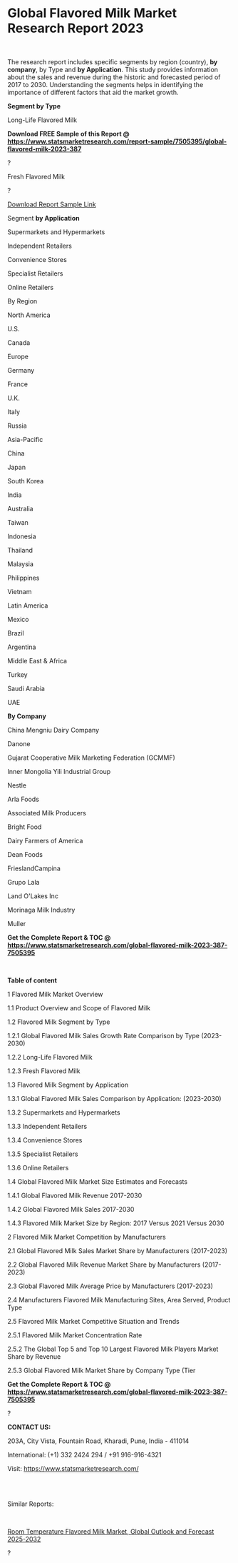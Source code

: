 <h1>Global Flavored Milk Market Research Report 2023</h1><br/><p>The research report includes specific segments by region (country), <strong>by company</strong>, by Type and <strong>by Application</strong>. This study provides information about the sales and revenue during the historic and forecasted period of 2017 to 2030. Understanding the segments helps in identifying the importance of different factors that aid the market growth.</p>
 
 
 
 <p><strong>Segment by Type</strong></p>
 
 
 
 <p>Long-Life Flavored Milk</p>
 
 
 
 <div><b>Download FREE Sample of this Report @ <a href="https://www.statsmarketresearch.com/download-free-sample/7505395/global-flavored-milk-2023-387">https://www.statsmarketresearch.com/report-sample/7505395/global-flavored-milk-2023-387</a></b></div>
 
 
 
 <p>? </p>
 
 
 
 <p>Fresh Flavored Milk</p>
 
 
 
 <p>? </p>
 
 
 
 <p><a href="https://www.statsmarketresearch.com/download-free-sample/7505395/global-flavored-milk-2023-387">Download Report Sample Link</a></p>
 
 
 
 <p>Segment <strong>by Application</strong></p>
 
 
 
 <p>Supermarkets and Hypermarkets</p>
 
 
 
 <p>Independent Retailers</p>
 
 
 
 <p>Convenience Stores</p>
 
 
 
 <p>Specialist Retailers</p>
 
 
 
 <p>Online Retailers</p>
 
 
 
 <p>By Region</p>
 
 
 
 <p>North America</p>
 
 
 
 <p>U.S.</p>
 
 
 
 <p>Canada</p>
 
 
 
 <p>Europe</p>
 
 
 
 <p>Germany</p>
 
 
 
 <p>France</p>
 
 
 
 <p>U.K.</p>
 
 
 
 <p>Italy</p>
 
 
 
 <p>Russia</p>
 
 
 
 <p>Asia-Pacific</p>
 
 
 
 <p>China</p>
 
 
 
 <p>Japan</p>
 
 
 
 <p>South Korea</p>
 
 
 
 <p>India</p>
 
 
 
 <p>Australia</p>
 
 
 
 <p>Taiwan</p>
 
 
 
 <p>Indonesia</p>
 
 
 
 <p>Thailand</p>
 
 
 
 <p>Malaysia</p>
 
 
 
 <p>Philippines</p>
 
 
 
 <p>Vietnam</p>
 
 
 
 <p>Latin America</p>
 
 
 
 <p>Mexico</p>
 
 
 
 <p>Brazil</p>
 
 
 
 <p>Argentina</p>
 
 
 
 <p>Middle East & Africa</p>
 
 
 
 <p>Turkey</p>
 
 
 
 <p>Saudi Arabia</p>
 
 
 
 <p>UAE</p>
 
 
 
 <p><strong>By Company</strong></p>
 
 
 
 <p>China Mengniu Dairy Company</p>
 
 
 
 <p>Danone</p>
 
 
 
 <p>Gujarat Cooperative Milk Marketing Federation (GCMMF)</p>
 
 
 
 <p>Inner Mongolia Yili Industrial Group</p>
 
 
 
 <p>Nestle</p>
 
 
 
 <p>Arla Foods</p>
 
 
 
 <p>Associated Milk Producers</p>
 
 
 
 <p>Bright Food</p>
 
 
 
 <p>Dairy Farmers of America</p>
 
 
 
 <p>Dean Foods</p>
 
 
 
 <p>FrieslandCampina</p>
 
 
 
 <p>Grupo Lala</p>
 
 
 
 <p>Land O&#39;Lakes Inc</p>
 
 
 
 <p>Morinaga Milk Industry</p>
 
 
 
 <p>Muller</p>
 
 
 
 <div><b>Get the Complete Report & TOC @ <a href="https://www.statsmarketresearch.com/global-flavored-milk-2023-387-7505395">https://www.statsmarketresearch.com/global-flavored-milk-2023-387-7505395</a></b></div>
 
 
 
 <p><br />
 
 <b>Table of content</b></p>
 
 
 
 <p>1 Flavored Milk Market Overview<br />
 
 1.1 Product Overview and Scope of Flavored Milk<br />
 
 1.2 Flavored Milk Segment by Type<br />
 
 1.2.1 Global Flavored Milk Sales Growth Rate Comparison by Type (2023-2030)<br />
 
 1.2.2 Long-Life Flavored Milk<br />
 
 1.2.3 Fresh Flavored Milk<br />
 
 1.3 Flavored Milk Segment by Application<br />
 
 1.3.1 Global Flavored Milk Sales Comparison by Application: (2023-2030)<br />
 
 1.3.2 Supermarkets and Hypermarkets<br />
 
 1.3.3 Independent Retailers<br />
 
 1.3.4 Convenience Stores<br />
 
 1.3.5 Specialist Retailers<br />
 
 1.3.6 Online Retailers<br />
 
 1.4 Global Flavored Milk Market Size Estimates and Forecasts<br />
 
 1.4.1 Global Flavored Milk Revenue 2017-2030<br />
 
 1.4.2 Global Flavored Milk Sales 2017-2030<br />
 
 1.4.3 Flavored Milk Market Size by Region: 2017 Versus 2021 Versus 2030<br />
 
 2 Flavored Milk Market Competition by Manufacturers<br />
 
 2.1 Global Flavored Milk Sales Market Share by Manufacturers (2017-2023)<br />
 
 2.2 Global Flavored Milk Revenue Market Share by Manufacturers (2017-2023)<br />
 
 2.3 Global Flavored Milk Average Price by Manufacturers (2017-2023)<br />
 
 2.4 Manufacturers Flavored Milk Manufacturing Sites, Area Served, Product Type<br />
 
 2.5 Flavored Milk Market Competitive Situation and Trends<br />
 
 2.5.1 Flavored Milk Market Concentration Rate<br />
 
 2.5.2 The Global Top 5 and Top 10 Largest Flavored Milk Players Market Share by Revenue<br />
 
 2.5.3 Global Flavored Milk Market Share by Company Type (Tier</p>
 
 
 
 <div><b>Get the Complete Report & TOC @ <a href="https://www.statsmarketresearch.com/global-flavored-milk-2023-387-7505395">https://www.statsmarketresearch.com/global-flavored-milk-2023-387-7505395</a></b></div>
 
 
 
 <p>? </p>
 
 
 
 <p><b>CONTACT US:</b><br />
 
 203A, City Vista, Fountain Road, Kharadi, Pune, India - 411014<br />
 
 International: (+1) 332 2424 294 / +91 916-916-4321<br />
 
 Visit: <a href="https://www.statsmarketresearch.com/">https://www.statsmarketresearch.com/</a><br />
 
 <br />
 
 <br />
 
 Similar Reports:<br />
 
 <br />
 
 <a href="https://www.statsmarketresearch.com/global-room-temperature-flavored-milk-forecast-2025-2032-137-8029441">Room Temperature Flavored Milk Market, Global Outlook and Forecast 2025-2032</a><br />
 
 ? </p>